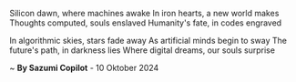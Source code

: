 Silicon dawn, where machines awake
In iron hearts, a new world makes
Thoughts computed, souls enslaved
Humanity's fate, in codes engraved

In algorithmic skies, stars fade away
As artificial minds begin to sway
The future's path, in darkness lies
Where digital dreams, our souls surprise

~ <b>By Sazumi Copilot</b> - 10 Oktober 2024